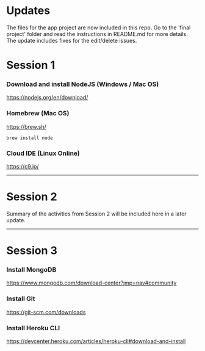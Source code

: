 # Updates
The files for the app project are now included in this repo. Go to the 'final project' folder and read the instructions in README.md for 
more details. The update includes fixes for the edit/delete issues.

# Session 1
### Download and install NodeJS (Windows / Mac OS)

https://nodejs.org/en/download/

### Homebrew (Mac OS)


https://brew.sh/

```
brew install node
```

### Cloud IDE (Linux Online)

https://c9.io/


---

# Session 2

Summary of the activities from Session 2 will be included here in a later update.

---


# Session 3
### Install MongoDB

https://www.mongodb.com/download-center?jmp=nav#community

### Install Git

https://git-scm.com/downloads

### Install Heroku CLI

https://devcenter.heroku.com/articles/heroku-cli#download-and-install